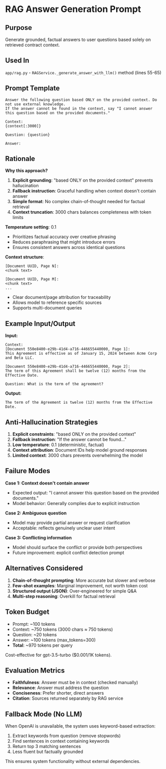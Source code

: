 # RAG Answer Generation Prompt

## Purpose
Generate grounded, factual answers to user questions based solely on retrieved contract context.

## Used In
`app/rag.py` - `RAGService._generate_answer_with_llm()` method (lines 55-65)

## Prompt Template

```
Answer the following question based ONLY on the provided context. Do not use external knowledge.
If the answer cannot be found in the context, say "I cannot answer this question based on the provided documents."

Context:
{context[:3000]}

Question: {question}

Answer:
```

## Rationale

**Why this approach?**

1. **Explicit grounding**: "based ONLY on the provided context" prevents hallucination
2. **Fallback instruction**: Graceful handling when context doesn't contain answer
3. **Simple format**: No complex chain-of-thought needed for factual retrieval
4. **Context truncation**: 3000 chars balances completeness with token limits

**Temperature setting**: 0.1
- Prioritizes factual accuracy over creative phrasing
- Reduces paraphrasing that might introduce errors
- Ensures consistent answers across identical questions

**Context structure**:
```
[Document UUID, Page N]:
<chunk text>

[Document UUID, Page M]:
<chunk text>
...
```
- Clear document/page attribution for traceability
- Allows model to reference specific sources
- Supports multi-document queries

## Example Input/Output

**Input:**
```
Context:
[Document 550e8400-e29b-41d4-a716-446655440000, Page 1]:
This Agreement is effective as of January 15, 2024 between Acme Corp and Beta LLC.

[Document 550e8400-e29b-41d4-a716-446655440000, Page 2]:
The term of this Agreement shall be twelve (12) months from the Effective Date.

Question: What is the term of the agreement?
```

**Output:**
```
The term of the Agreement is twelve (12) months from the Effective Date.
```

## Anti-Hallucination Strategies

1. **Explicit constraints**: "based ONLY on the provided context"
2. **Fallback instruction**: "If the answer cannot be found..."
3. **Low temperature**: 0.1 (deterministic, factual)
4. **Context attribution**: Document IDs help model ground responses
5. **Limited context**: 3000 chars prevents overwhelming the model

## Failure Modes

**Case 1: Context doesn't contain answer**
- Expected output: "I cannot answer this question based on the provided documents."
- Model behavior: Generally complies due to explicit instruction

**Case 2: Ambiguous question**
- Model may provide partial answer or request clarification
- Acceptable: reflects genuinely unclear user intent

**Case 3: Conflicting information**
- Model should surface the conflict or provide both perspectives
- Future improvement: explicit conflict detection prompt

## Alternatives Considered

1. **Chain-of-thought prompting**: More accurate but slower and verbose
2. **Few-shot examples**: Marginal improvement, not worth token cost
3. **Structured output (JSON)**: Over-engineered for simple Q&A
4. **Multi-step reasoning**: Overkill for factual retrieval

## Token Budget

- Prompt: ~100 tokens
- Context: ~750 tokens (3000 chars ≈ 750 tokens)
- Question: ~20 tokens
- Answer: ~100 tokens (max_tokens=300)
- **Total**: ~970 tokens per query

Cost-effective for gpt-3.5-turbo ($0.001/1K tokens).

## Evaluation Metrics

- **Faithfulness**: Answer must be in context (checked manually)
- **Relevance**: Answer must address the question
- **Conciseness**: Prefer shorter, direct answers
- **Citation**: Sources returned separately by RAG service

## Fallback Mode (No LLM)

When OpenAI is unavailable, the system uses keyword-based extraction:

1. Extract keywords from question (remove stopwords)
2. Find sentences in context containing keywords
3. Return top 3 matching sentences
4. Less fluent but factually grounded

This ensures system functionality without external dependencies.
